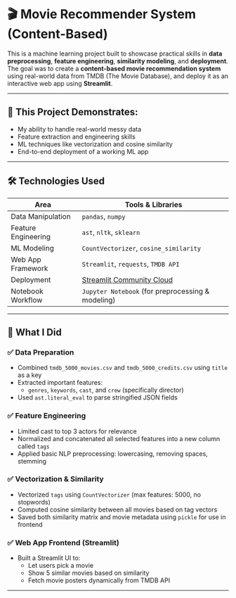 # 🎬 Movie Recommender System (Content-Based)

This is a machine learning project built to showcase practical skills in **data preprocessing**, **feature engineering**, **similarity modeling**, and **deployment**. The goal was to create a **content-based movie recommendation system** using real-world data from TMDB (The Movie Database), and deploy it as an interactive web app using **Streamlit**.

---

## 💼 This Project Demonstrates:

- My ability to handle real-world messy data
- Feature extraction and engineering skills
- ML techniques like vectorization and cosine similarity
- End-to-end deployment of a working ML app

---

## 🛠️ Technologies Used

| Area               | Tools & Libraries                                |
|--------------------|--------------------------------------------------|
| Data Manipulation  | `pandas`, `numpy`                                |
| Feature Engineering| `ast`, `nltk`, `sklearn`                         |
| ML Modeling        | `CountVectorizer`, `cosine_similarity`           |
| Web App Framework  | `Streamlit`, `requests`, `TMDB API`              |
| Deployment         | [Streamlit Community Cloud](https://streamlit.io/cloud) |
| Notebook Workflow  | `Jupyter Notebook` (for preprocessing & modeling) |

---

## 🧠 What I Did

### ✅ Data Preparation
- Combined `tmdb_5000_movies.csv` and `tmdb_5000_credits.csv` using `title` as a key
- Extracted important features:
  - `genres`, `keywords`, `cast`, and `crew` (specifically director)
- Used `ast.literal_eval` to parse stringified JSON fields

### ✅ Feature Engineering
- Limited cast to top 3 actors for relevance
- Normalized and concatenated all selected features into a new column called `tags`
- Applied basic NLP preprocessing: lowercasing, removing spaces, stemming

### ✅ Vectorization & Similarity
- Vectorized `tags` using `CountVectorizer` (max features: 5000, no stopwords)
- Computed cosine similarity between all movies based on tag vectors
- Saved both similarity matrix and movie metadata using `pickle` for use in frontend

### ✅ Web App Frontend (Streamlit)
- Built a Streamlit UI to:
  - Let users pick a movie
  - Show 5 similar movies based on similarity
  - Fetch movie posters dynamically from TMDB API

---



